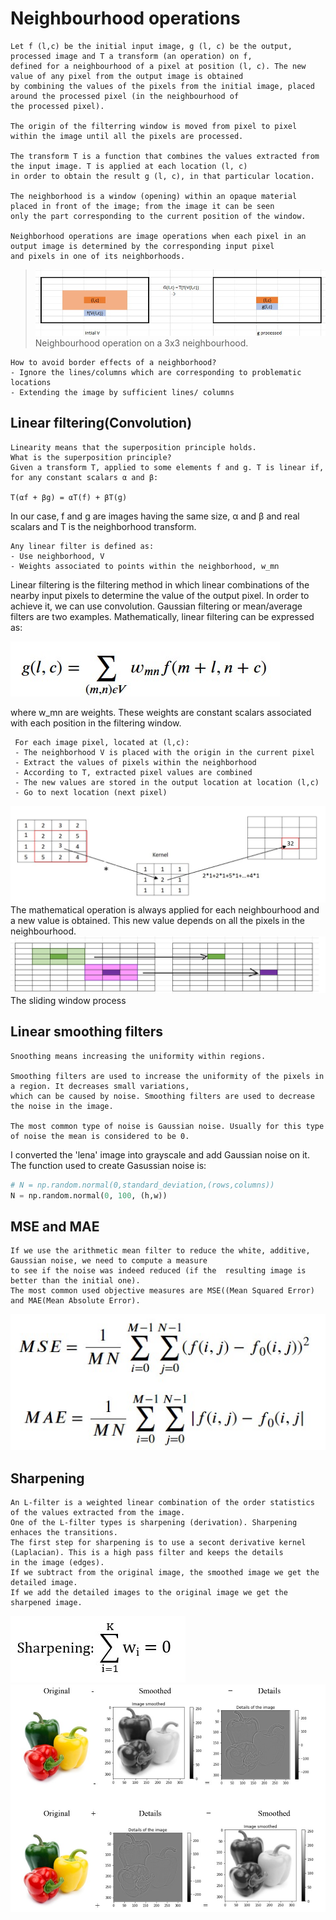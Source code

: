 # Neighbourhood operations
    Let f (l,c) be the initial input image, g (l, c) be the output, processed image and T a transform (an operation) on f,
    defined for a neighbourhood of a pixel at position (l, c). The new value of any pixel from the output image is obtained 
    by combining the values of the pixels from the initial image, placed around the processed pixel (in the neighbourhood of 
    the processed pixel). 
    
    The origin of the filterring window is moved from pixel to pixel within the image until all the pixels are processed. 
      
    The transform T is a function that combines the values extracted from the input image. T is applied at each location (l, c)
    in order to obtain the result g (l, c), in that particular location. 
    
    The neighborhood is a window (opening) within an opaque material placed in front of the image; from the image it can be seen
    only the part corresponding to the current position of the window.
    
    Neighborhood operations are image operations when each pixel in an output image is determined by the corresponding input pixel 
    and pixels in one of its neighborhoods.

> ![neighbourhood_operations](https://github.com/dianatat12/Image-Processing/blob/main/images/neighbourhood_operations.jpg)
>Neighbourhood operation on a 3x3 neighbourhood.

    How to avoid border effects of a neighborhood?
    - Ignore the lines/columns which are corresponding to problematic locations
    - Extending the image by sufficient lines/ columns

## Linear filtering(Convolution)

    Linearity means that the superposition principle holds.
    What is the superposition principle?
    Given a transform T, applied to some elements f and g. T is linear if, for any constant scalars α and β:

    T(αf + βg) = αT(f) + βT(g)

In our case, f and g are images having the same size, α and β and real scalars and T is the neighborhood transform. 

    Any linear filter is defined as:
    - Use neighborhood, V
    - Weights associated to points within the neighborhood, w_mn

Linear filtering is the filtering method in which linear combinations of the nearby input pixels to determine the value of the output pixel. In order to achieve it, we can use convolution. Gaussian filtering or mean/average filters are two examples. Mathematically, linear filtering can be expressed as:

![linear_filtering](https://github.com/dianatat12/Image-Processing/blob/main/images/convolution_formula.jpg)

where w_mn are weights. These weights are constant scalars associated with each position in the filtering window.

     For each image pixel, located at (l,c):
     - The neighborhood V is placed with the origin in the current pixel
     - Extract the values of pixels within the neighborhood
     - According to T, extracted pixel values are combined
     - The new values are stored in the output location at location (l,c)
     - Go to next location (next pixel)

![convolution](https://github.com/dianatat12/Image-Processing/blob/main/images/convolution.jpg)
The mathematical operation is always applied for each neighbourhood and a new value is obtained. This new value depends on all the pixels in the neighbourhood.
![sliding](https://github.com/dianatat12/Image-Processing/blob/main/images/sliding_window.png)
The sliding window process

## Linear smoothing filters

    Snoothing means increasing the uniformity within regions.

    Smoothing filters are used to increase the uniformity of the pixels in a region. It decreases small variations, 
    which can be caused by noise. Smoothing filters are used to decrease the noise in the image. 

    The most common type of noise is Gaussian noise. Usually for this type of noise the mean is considered to be 0.

I converted the 'lena' image into grayscale and add Gaussian noise on it. The function used to create Gasussian noise is:

```python
# N = np.random.normal(0,standard_deviation,(rows,columns))
N = np.random.normal(0, 100, (h,w))
```

## MSE and MAE 

    If we use the arithmetic mean filter to reduce the white, additive, Gaussian noise, we need to compute a measure 
    to see if the noise was indeed reduced (if the  resulting image is better than the initial one).
    The most common used objective measures are MSE((Mean Squared Error) and MAE(Mean Absolute Error).
![mase_mae](https://github.com/dianatat12/Image-Processing/blob/main/images/mse_mae.jpg)

## Sharpening

    An L-filter is a weighted linear combination of the order statistics of the values extracted from the image.
    One of the L-filter types is sharpening (derivation). Sharpening enhaces the transitions.
    The first step for sharpening is to use a secont derivative kernel (Laplacian). This is a high pass filter and keeps the details 
    in the image (edges).
    If we subtract from the original image, the smoothed image we get the detailed image. 
    If we add the detailed images to the original image we get the sharpened image.
    
![sharpenong_formula](https://github.com/dianatat12/Image-Processing/blob/main/images/sharpening_formula.jpg)
![original_smoothed_details](https://github.com/dianatat12/Image-Processing/blob/main/images/original_details_sharpened.jpg)
